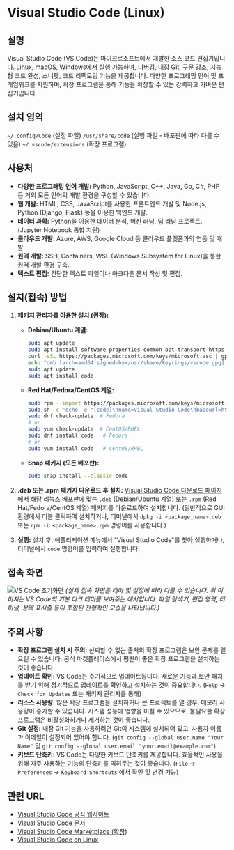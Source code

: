 # Visual Studio Code (Linux)

## 설명

Visual Studio Code (VS Code)는 마이크로소프트에서 개발한 소스 코드 편집기입니다.  Linux, macOS, Windows에서 실행 가능하며, 디버깅, 내장 Git, 구문 강조, 지능형 코드 완성, 스니펫, 코드 리팩토링 기능을 제공합니다.  다양한 프로그래밍 언어 및 프레임워크를 지원하며, 확장 프로그램을 통해 기능을 확장할 수 있는 강력하고 가벼운 편집기입니다.

## 설치 영역

`~/.config/Code` (설정 파일)
`/usr/share/code` (실행 파일 - 배포판에 따라 다를 수 있음)
`~/.vscode/extensions` (확장 프로그램)

## 사용처

- **다양한 프로그래밍 언어 개발:**  Python, JavaScript, C++, Java, Go, C#, PHP 등 거의 모든 언어의 개발 환경을 구성할 수 있습니다.
- **웹 개발:** HTML, CSS, JavaScript를 사용한 프론트엔드 개발 및 Node.js, Python (Django, Flask) 등을 이용한 백엔드 개발.
- **데이터 과학:** Python을 이용한 데이터 분석, 머신 러닝, 딥 러닝 프로젝트. (Jupyter Notebook 통합 지원)
- **클라우드 개발:**  Azure, AWS, Google Cloud 등 클라우드 플랫폼과의 연동 및 개발.
- **원격 개발:** SSH, Containers, WSL (Windows Subsystem for Linux)을 통한 원격 개발 환경 구축.
- **텍스트 편집:**  간단한 텍스트 파일이나 마크다운 문서 작성 및 편집.

## 설치(접속) 방법

1. **패키지 관리자를 이용한 설치 (권장):**
   * **Debian/Ubuntu 계열:**
     ```bash
     sudo apt update
     sudo apt install software-properties-common apt-transport-https curl
     curl -sSL https://packages.microsoft.com/keys/microsoft.asc | gpg --dearmor | sudo tee /usr/share/keyrings/vscode.gpg > /dev/null
     echo "deb [arch=amd64 signed-by=/usr/share/keyrings/vscode.gpg] https://packages.microsoft.com/repos/vscode stable main" | sudo tee /etc/apt/sources.list.d/vscode.list
     sudo apt update
     sudo apt install code
     ```
   * **Red Hat/Fedora/CentOS 계열:**
     ```bash
     sudo rpm --import https://packages.microsoft.com/keys/microsoft.asc
     sudo sh -c 'echo -e "[code]\nname=Visual Studio Code\nbaseurl=https://packages.microsoft.com/yumrepos/vscode\nenabled=1\ngpgcheck=1\ngpgkey=https://packages.microsoft.com/keys/microsoft.asc" > /etc/yum.repos.d/vscode.repo'
     sudo dnf check-update  # Fedora
     # or
     sudo yum check-update  # CentOS/RHEL
     sudo dnf install code   # Fedora
     # or
     sudo yum install code   # CentOS/RHEL
     ```
   * **Snap 패키지 (모든 배포판):**
     ```bash
     sudo snap install --classic code
     ```

2. **.deb 또는 .rpm 패키지 다운로드 후 설치:**  [Visual Studio Code 다운로드 페이지](https://code.visualstudio.com/download)에서 해당 리눅스 배포판에 맞는 `.deb` (Debian/Ubuntu 계열) 또는 `.rpm` (Red Hat/Fedora/CentOS 계열) 패키지를 다운로드하여 설치합니다.  (일반적으로 GUI 환경에서 더블 클릭하여 설치하거나, 터미널에서 `dpkg -i <package_name>.deb` 또는 `rpm -i <package_name>.rpm` 명령어를 사용합니다.)

3. **실행:**  설치 후, 애플리케이션 메뉴에서 "Visual Studio Code"를 찾아 실행하거나, 터미널에서 `code` 명령어를 입력하여 실행합니다.

## 접속 화면
![VS Code 초기화면](vscode_linux.png)
*(실제 접속 화면은 테마 및 설정에 따라 다를 수 있습니다. 위 이미지는 VS Code의 기본 다크 테마를 보여주는 예시입니다.  파일 탐색기, 편집 영역, 터미널, 상태 표시줄 등이 포함된 전형적인 모습을 나타냅니다.)*

## 주의 사항

- **확장 프로그램 설치 시 주의:**  신뢰할 수 없는 출처의 확장 프로그램은 보안 문제를 일으킬 수 있습니다.  공식 마켓플레이스에서 평판이 좋은 확장 프로그램을 설치하는 것이 좋습니다.
- **업데이트 확인:**  VS Code는 주기적으로 업데이트됩니다.  새로운 기능과 보안 패치를 받기 위해 정기적으로 업데이트를 확인하고 설치하는 것이 중요합니다. (`Help` -> `Check for Updates` 또는 패키지 관리자를 통해)
- **리소스 사용량:**  많은 확장 프로그램을 설치하거나 큰 프로젝트를 열 경우, 메모리 사용량이 증가할 수 있습니다.  시스템 성능에 영향을 미칠 수 있으므로, 불필요한 확장 프로그램은 비활성화하거나 제거하는 것이 좋습니다.
- **Git 설정:** 내장 Git 기능을 사용하려면 Git이 시스템에 설치되어 있고, 사용자 이름과 이메일이 설정되어 있어야 합니다. (`git config --global user.name "Your Name"`  및 `git config --global user.email "your.email@example.com"`).
- **키보드 단축키:** VS Code는 다양한 키보드 단축키를 제공합니다.  효율적인 사용을 위해 자주 사용하는 기능의 단축키를 익혀두는 것이 좋습니다. (`File` -> `Preferences` -> `Keyboard Shortcuts` 에서 확인 및 변경 가능)

## 관련 URL

- [Visual Studio Code 공식 웹사이트](https://code.visualstudio.com/)
- [Visual Studio Code 문서](https://code.visualstudio.com/docs)
- [Visual Studio Code Marketplace (확장)](https://marketplace.visualstudio.com/vscode)
- [Visual Studio Code on Linux](https://code.visualstudio.com/docs/setup/linux)
